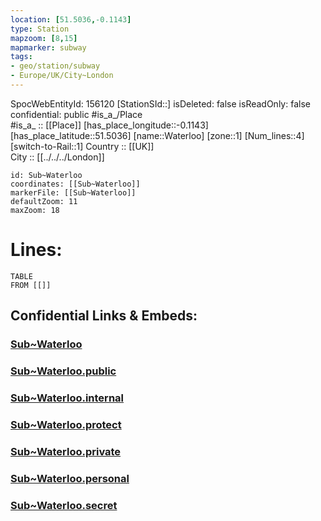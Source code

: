 ```yaml
---
location: [51.5036,-0.1143] 
type: Station 
mapzoom: [8,15] 
mapmarker: subway 
tags:
- geo/station/subway
- Europe/UK/City~London
---
```

SpocWebEntityId: 156120
[StationSId::] 
isDeleted: false
isReadOnly: false
confidential: public
#is_a_/Place  
#is_a_ :: [[Place]] 
[has_place_longitude::-0.1143] 
[has_place_latitude::51.5036] 
[name::Waterloo] 
[zone::1] 
[Num_lines::4] 
[switch-to-Rail::1] 
Country :: [[UK]]  
City :: [[../../../London]]  


```leaflet
id: Sub~Waterloo
coordinates: [[Sub~Waterloo]] 
markerFile: [[Sub~Waterloo]] 
defaultZoom: 11 
maxZoom: 18
```


# Lines: 
```dataview
TABLE 
FROM [[]] 
```


## Confidential Links & Embeds: 

### [Sub~Waterloo](/_Standards/Earth/Continent/Europe/Europe~North/UK/England/Regions~England/London,Greater/cities~GreaterLondon/Underground/Station/Sub~Waterloo.md) 

### [Sub~Waterloo.public](/_public/Earth/Continent/Europe/Europe~North/UK/England/Regions~England/London,Greater/cities~GreaterLondon/Underground/Station/Sub~Waterloo.public.md) 

### [Sub~Waterloo.internal](/_internal/Earth/Continent/Europe/Europe~North/UK/England/Regions~England/London,Greater/cities~GreaterLondon/Underground/Station/Sub~Waterloo.internal.md) 

### [Sub~Waterloo.protect](/_protect/Earth/Continent/Europe/Europe~North/UK/England/Regions~England/London,Greater/cities~GreaterLondon/Underground/Station/Sub~Waterloo.protect.md) 

### [Sub~Waterloo.private](/_private/Earth/Continent/Europe/Europe~North/UK/England/Regions~England/London,Greater/cities~GreaterLondon/Underground/Station/Sub~Waterloo.private.md) 

### [Sub~Waterloo.personal](/_personal/Earth/Continent/Europe/Europe~North/UK/England/Regions~England/London,Greater/cities~GreaterLondon/Underground/Station/Sub~Waterloo.personal.md) 

### [Sub~Waterloo.secret](/_secret/Earth/Continent/Europe/Europe~North/UK/England/Regions~England/London,Greater/cities~GreaterLondon/Underground/Station/Sub~Waterloo.secret.md)

